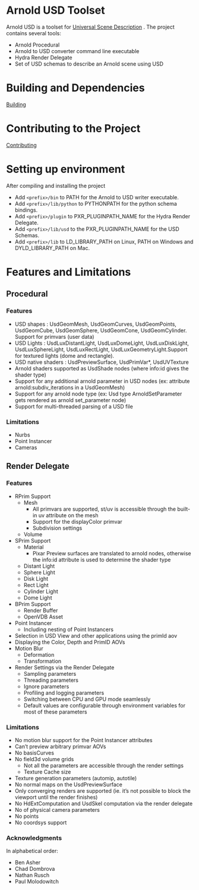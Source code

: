 Arnold USD Toolset
=======================

Arnold USD is a toolset for [Universal Scene Description](https://github.com/PixarAnimationStudios/USD) . The project contains several tools:

- Arnold Procedural
- Arnold to USD converter command line executable
- Hydra Render Delegate
- Set of USD schemas to describe an Arnold scene using USD

# Building and Dependencies

[Building](docs/building.md)

# Contributing to the Project

[Contributing](CONTRIBUTING.md)

# Setting up environment

After compiling and installing the project

- Add `<prefix>/bin` to PATH for the Arnold to USD writer executable.
- Add `<prefix>/lib/python` to PYTHONPATH for the python schema bindings.
- Add `<prefix>/plugin` to PXR_PLUGINPATH_NAME for the Hydra Render Delegate.
- Add `<prefix>/lib/usd` to the PXR_PLUGINPATH_NAME for the USD Schemas.
- Add `<prefix>/lib` to LD_LIBRARY_PATH on Linux, PATH on Windows and DYLD_LIBRARY_PATH on Mac.

# Features and Limitations

## Procedural

### Features

- USD shapes : UsdGeomMesh, UsdGeomCurves, UsdGeomPoints, UsdGeomCube, UsdGeomSphere, UsdGeomCone, UsdGeomCylinder. Support for primvars (user data)
- USD Lights : UsdLuxDistantLight, UsdLuxDomeLight, UsdLuxDiskLight, UsdLuxSphereLight, UsdLuxRectLight, UsdLuxGeometryLight.Support for textured lights (dome and rectangle).
- USD native shaders : UsdPreviewSurface, UsdPrimVar*, UsdUVTexture
- Arnold shaders supported as UsdShade nodes (where info:id gives the shader type)
- Support for any additional arnold parameter in USD nodes (ex: attribute arnold:subdiv_iterations in a UsdGeomMesh)
- Support for any arnold node type (ex: Usd type ArnoldSetParameter gets rendered as arnold set_parameter node)
- Support for multi-threaded parsing of a USD file

### Limitations

- Nurbs
- Point Instancer
- Cameras

## Render Delegate

### Features
- RPrim Support
  - Mesh
    - All primvars are supported, st/uv is accessible through the built-in uv attribute on the mesh
    - Support for the displayColor primvar
    - Subdivision settings
  - Volume
- SPrim Support
  - Material
     - Pixar Preview surfaces are translated to arnold nodes, otherwise the info:id attribute is used to determine the shader type
  - Distant Light
  - Sphere Light
  - Disk Light
  - Rect Light
  - Cylinder Light
  - Dome Light
- BPrim Support
  - Render Buffer
  - OpenVDB Asset
- Point Instancer
  - Including nesting of Point Instancers
- Selection in USD View and other applications using the primId aov
- Displaying the Color, Depth and PrimID AOVs
- Motion Blur
  - Deformation
  - Transformation
- Render Settings via the Render Delegate
  - Sampling parameters
  - Threading parameters
  - Ignore parameters
  - Profiling and logging parameters
  - Switching between CPU and GPU mode seamlessly
  - Default values are configurable through environment variables for most of these parameters

### Limitations

- No motion blur support for the Point Instancer attributes
- Can’t preview arbitrary primvar AOVs
- No basisCurves
- No field3d volume grids
  - Not all the parameters are accessible through the render settings
  - Texture Cache size
- Texture generation parameters (automip, autotile)
- No normal maps on the UsdPreviewSurface
- Only converging renders are supported (ie. it’s not possible to block the viewport until the render finishes)
- No HdExtComputation and UsdSkel computation via the render delegate
- No of physical camera parameters
- No points
- No coordsys support

### Acknowledgments

In alphabetical order:

- Ben Asher
- Chad Dombrova
- Nathan Rusch
- Paul Molodowitch
